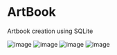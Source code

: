 # ArtBook
 Artbook creation using SQLite
 
![image](https://user-images.githubusercontent.com/100219838/183912751-29c3f287-c5b5-4040-961b-f45e26afcb6d.png)
![image](https://user-images.githubusercontent.com/100219838/183912891-fe67cc58-585c-4a23-b6ea-b53d2cb78fae.png)
![image](https://user-images.githubusercontent.com/100219838/183913006-d407901e-4ab2-4e51-9235-b57bf1e0b0e0.png)
![image](https://user-images.githubusercontent.com/100219838/183913250-e68711eb-86e6-433d-ba9d-c68f96f93e12.png)

